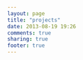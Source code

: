 ```yaml
---
layout: page
title: "projects"
date: 2013-08-19 19:26
comments: true
sharing: true
footer: true
---
```

